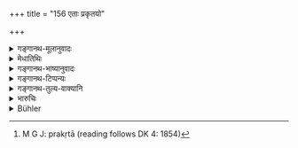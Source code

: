 +++
title = "156 एताः प्रकृतयो"

+++

<details><summary>गङ्गानथ-मूलानुवादः</summary>

These four components are, in brief, the root of the circle; eight others also have been described; these being the twelve that have been spoken op.—(156)
</details>

<details><summary>मेधातिथिः</summary>

**एताः स्मृताः** । **एता** मूल**प्रकृतयो** **मण्डलस्य** व्याख्याताः । **अष्टौ चान्याः** । आसां चतसॄणां प्रकृतीनाम् एकैकस्याः प्रकृतेर् मित्रम् अमित्रं चेति द्वे द्वे प्रकृती[^२०६] । एता अष्टौ आद्याश् चतस्र एवम् उभयतो **द्वादश** भवन्ति ॥ ७.१५६ ॥


[^२०६]:
     M G J: prakṛtā (reading follows DK 4: 1854)
</details>

<details><summary>गङ्गानथ-भाष्यानुवादः</summary>

‘*That have been spoken of*’;—these have been described as the ‘root’ or basic components of the circle; and there are ‘*eight others*’ also,—*i*.*e*., each of these four have two belonging to each, in the shape of the ‘ally’ and the ‘enemy’. The four original components, together with these eight, constitute the ‘twelve’.—(156)
</details>

<details><summary>गङ्गानथ-टिप्पन्यः</summary>

“The eight other constituents are, according to Kāmandakī 8.16-17, (*a*)
in front beyond the foe’s territory—(1) a friend, (2) the foe’s friend,
(3) the friend’s friend (4) the foe’s friends, friend;—(*b*) in the
roar—(1) he who attacks in the rear, (2) he who restrains the latter,
(3) and (4) the supporters of these two.”—Buhler.

The first half of this verse is quoted in *Vīramitrodaya* (Rājanīti, p.
320), where also the above eight are mentioned.
</details>

<details><summary>गङ्गानथ-तुल्य-वाक्यानि</summary>

**(verses 7.155-159)  
**

See Comparative notes for [Verse
7.155].
</details>

<details><summary>भारुचिः</summary>

**एताः प्रकृतयो मण्डलस्य** व्याख्याताः । अष्टौ चान्या आसां प्रकृतीनाम् एकैकस्याः प्रकृतेर् मित्रं मित्रमित्रं चेति द्वे द्वे प्रकृती उच्येते । एका अष्टौ चान्याः प्रसंख्याताः । एवम् उभयतो ऽपि द्वादश भवन्ति ॥ ७.१५६ ॥
</details>

<details><summary>Bühler</summary>

156	These (four) constituents (prakriti, form), briefly (speaking), the foundation of the circle (of neighbours); besides, eight others are enumerated (in the Institutes of Polity) and (thus) the (total) is declared to be twelve.
</details>
